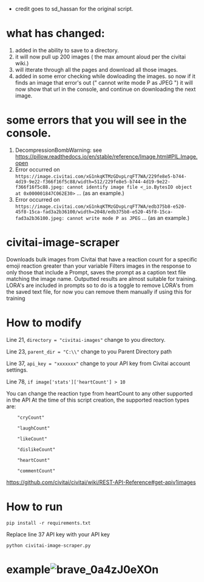 * credit goes to sd_hassan for the original script.
  
# what has changed:
  1. added in the ability to save to a directory.
  2. it will now pull up 200 images ( the max amount aloud per the civitai wiki.)
  3. will itterate through all the pages and download all those images.
  4. added in some error checking while dowloading the images. so now if it finds an image that error's out (" cannot write mode P as JPEG ") it will now show that url in the console, and continue on downloading the next image.

# some errors that you will see in the console.
  1. DecompressionBombWarning: see https://pillow.readthedocs.io/en/stable/reference/Image.html#PIL.Image.open
  2. Error occurred on `https://image.civitai.com/xG1nkqKTMzGDvpLrqFT7WA/229fe8e5-b744-4d19-9e22-f366f16f5c88/width=512/229fe8e5-b744-4d19-9e22-f366f16f5c88.jpeg: cannot identify image file <_io.BytesIO object at 0x000001847C062E30>` ... (as an example.)
  3. Error occurred on `https://image.civitai.com/xG1nkqKTMzGDvpLrqFT7WA/edb375b8-e520-45f8-15ca-fad3a2b36100/width=2048/edb375b8-e520-45f8-15ca-fad3a2b36100.jpeg: cannot write mode P as JPEG` ... (as an example.)
 
# civitai-image-scraper
Downloads bulk images from Civitai that have a reaction count for a specific emoji reaction greater than your variable
Filters images in the response to only those that include a Prompt, saves the prompt as a caption text file matching the image name.
Outputted results are almost suitable for training. LORA's are included in prompts so to do is a toggle to remove LORA's from the saved text file, for now you can remove them manually if using this for training


# How to modify
Line 21, `directory = "civitai-images"` change to you directory.

Line 23, `parent_dir = "C:\\"` change to you Parent Directory path

Line 37, `api_key = "xxxxxxx"` change to your API key from Civitai account settings.

Line 78, `if image['stats']['heartCount'] > 10`

You can change the reaction type from heartCount to any other supported in the API 
At the time of this script creation, the supported reaction types are:

        "cryCount"

        "laughCount"
        
        "likeCount"
        
        "dislikeCount"
        
        "heartCount"
        
        "commentCount"
        
https://github.com/civitai/civitai/wiki/REST-API-Reference#get-apiv1images

# How to run
`pip install -r requirements.txt`

Replace line 37 API key with your API key

`python civitai-image-scraper.py`



# example![brave_0a4zJ0eXOn](https://user-images.githubusercontent.com/119671806/231275932-66eff47f-1073-4ce5-a0e4-c90b5ff8a145.gif)
